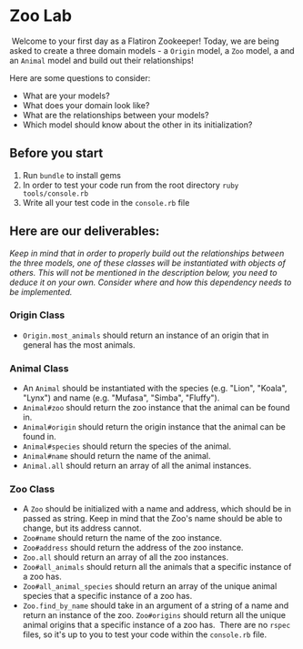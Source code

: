 # Zoo Lab
​
Welcome to your first day as a Flatiron Zookeeper!
Today, we are being asked to create a three domain models - a `Origin` model, a `Zoo` model, a  and an `Animal` model and build out their relationships! 

Here are some questions to consider:
​
* What are your models?
* What does your domain look like?
* What are the relationships between your models? 
* Which model should know about the other in its initialization?
​
## Before you start
1. Run `bundle` to install gems
2. In order to test your code run from the root directory `ruby tools/console.rb`
3. Write all your test code in the `console.rb` file
​
## Here are our deliverables:
_Keep in mind that in order to properly build out the relationships between the three models, one of these classes will be instantiated with objects of others. This will not be mentioned in the description below, you need to deduce it on your own. Consider where and how this dependency needs to be implemented._
​
### Origin Class
<!-- - An `Origin` should be initialized with a `continent` and a `country`, which should both be passed as strings. -->
<!-- - ! `Origin#country` should return the country for the origin instance. -->
<!-- - `Origin#continent` should return the name of continent for the origin instance. -->
<!-- - `Origin.all` should return an array of all the origin instances. -->
<!-- - `Origin#animals` should return all the animals that a specific instance of an origin has. -->
<!-- - `Origin#zoos` should return all the zoos that hold animals of this specific origin. -->
<!-- - `Origin#animal_number` should return an integer that indicates the number of different animal instances an origin has in total. -->
<!-- - `Origin.find_by_continent` should take in a string of a continent as an argument and return an array of all the countries within that continent. -->
- `Origin.most_animals` should return an instance of an origin that in general has the most animals.
​
### Animal Class
- An `Animal` should be instantiated with the species (e.g. "Lion", "Koala", "Lynx") and name (e.g. "Mufasa", "Simba", "Fluffy"). 
- `Animal#zoo` should return the zoo instance that the animal can be found in.
- `Animal#origin` should return the origin instance that the animal can be found in.
- `Animal#species` should return the species of the animal.
- `Animal#name` should return the name of the animal.
- `Animal.all` should return an array of all the animal instances.
​
### Zoo Class
- A `Zoo` should be initialized with a name and address, which should be in passed as string. Keep in mind that the Zoo's name should be able to change, but its address cannot.
- `Zoo#name` should return the name of the zoo instance. 
- `Zoo#address` should return the address of the zoo instance.
- `Zoo.all` should return an array of all the zoo instances.
- `Zoo#all_animals` should return all the animals that a specific instance of a zoo has.
- `Zoo#all_animal_species` should return an array of the unique animal species that a specific instance of a zoo has.
- `Zoo.find_by_name` should take in an argument of a string of a name and return an instance of the zoo.
`Zoo#origins` should return all the unique animal origins that a specific instance of a zoo has.
​
There are no `rspec` files, so it's up to you to test your code within the `console.rb` file.